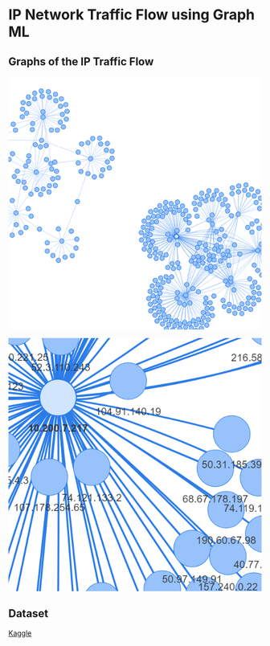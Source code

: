 # IP Network Traffic Flow using Graph ML

## Graphs of the IP Traffic Flow

![image5k](images\5000nodes.png)

![zoomed](images\5kzoomed.png)

## Dataset

[Kaggle](https://www.kaggle.com/datasets/jsrojas/ip-network-traffic-flows-labeled-with-87-apps)

